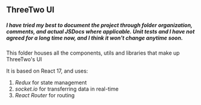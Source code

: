 ## ThreeTwo UI 

##### I have tried my best to document the project through folder organization, comments, and actual JSDocs where applicable. Unit tests and I have not agreed for a long time now, and I think it won't change anytime soon.


This folder houses all the components, utils and libraries that make up ThreeTwo's UI

It is based on React 17, and uses:

1. _Redux_ for state management
2. _socket.io_ for transferring data in real-time
3. _React Router_ for routing



